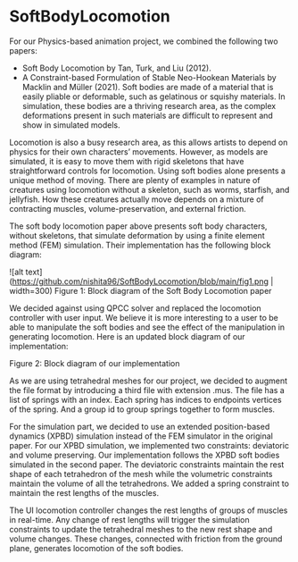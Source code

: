 # SoftBodyLocomotion
For our Physics-based animation project, we combined the following two papers:
 - Soft Body Locomotion by Tan, Turk, and Liu (2012).
 - A Constraint-based Formulation of Stable Neo-Hookean Materials by Macklin and Müller (2021).
Soft bodies are made of a material that is easily pliable or deformable, such as gelatinous or squishy materials. In simulation, these bodies are a thriving research area, as the complex deformations present in such materials are difficult to represent and show in simulated models.

Locomotion is also a busy research area, as this allows artists to depend on physics for their own characters’ movements. However, as models are simulated, it is easy to move them with rigid skeletons that have straightforward controls for locomotion. Using soft bodies alone presents a unique method of moving. There are plenty of examples in nature of creatures using locomotion without a skeleton, such as worms, starfish, and jellyfish. How these creatures actually move depends on a mixture of contracting muscles, volume-preservation, and external friction.

The soft body locomotion paper above presents soft body characters, without skeletons, that simulate deformation by using a finite element method (FEM) simulation. Their implementation has the following block diagram:

![alt text](https://github.com/nishita96/SoftBodyLocomotion/blob/main/fig1.png | width=300)
Figure 1: Block diagram of the Soft Body Locomotion paper

We decided against using QPCC solver and replaced the locomotion controller with user input. We believe it is more interesting to a user to be able to manipulate the soft bodies and see the effect of the manipulation in generating locomotion. Here is an updated block diagram of our implementation:

Figure 2: Block diagram of our implementation

As we are using tetrahedral meshes for our project, we decided to augment the file format by introducing a third file with extension .mus. The file has a list of springs with an index. Each spring has indices to endpoints vertices of the spring. And a group id to group springs together to form muscles.

For the simulation part, we decided to use an extended position-based dynamics (XPBD) simulation instead of the FEM simulator in the original paper. For our XPBD simulation, we implemented two constraints: deviatoric and volume preserving. Our  implementation follows the XPBD soft bodies simulated in the second paper. The deviatoric constraints maintain the rest shape of each tetrahedron of the mesh while the volumetric constraints maintain the volume of all the tetrahedrons. We added a spring constraint to maintain the rest lengths of the muscles. 

The UI locomotion controller changes the rest lengths of groups of muscles in real-time. Any change of rest lengths will trigger the simulation constraints to update the tetrahedral meshes to the new rest shape and volume changes. These changes, connected with friction from the ground plane, generates locomotion of the soft bodies.

